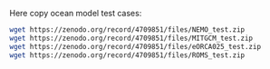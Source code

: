 Here copy ocean model test cases:

```bash
wget https://zenodo.org/record/4709851/files/NEMO_test.zip
wget https://zenodo.org/record/4709851/files/MITGCM_test.zip
wget https://zenodo.org/record/4709851/files/eORCA025_test.zip
wget https://zenodo.org/record/4709851/files/ROMS_test.zip
```
